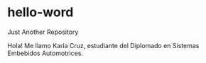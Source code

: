 # hello-word
Just Another Repository 

Hola!
Me llamo Karla Cruz, estudiante del Diplomado en Sistemas Embebidos Automotrices. 

